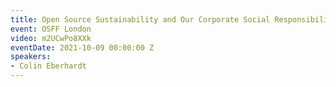 ```yaml
---
title: Open Source Sustainability and Our Corporate Social Responsibility
event: OSFF London
video: m2UCwPo8XXk
eventDate: 2021-10-09 00:00:00 Z
speakers:
- Colin Eberhardt
---
```


